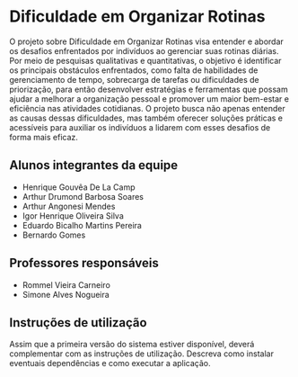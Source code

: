 # Dificuldade em Organizar Rotinas

O projeto sobre Dificuldade em Organizar Rotinas visa entender e abordar os desafios enfrentados por indivíduos ao gerenciar suas rotinas diárias. Por meio de pesquisas qualitativas e quantitativas, o objetivo é identificar os principais obstáculos enfrentados, como falta de habilidades de gerenciamento de tempo, sobrecarga de tarefas ou dificuldades de priorização, para então desenvolver estratégias e ferramentas que possam ajudar a melhorar a organização pessoal e promover um maior bem-estar e eficiência nas atividades cotidianas. O projeto busca não apenas entender as causas dessas dificuldades, mas também oferecer soluções práticas e acessíveis para auxiliar os indivíduos a lidarem com esses desafios de forma mais eficaz.

## Alunos integrantes da equipe

* Henrique Gouvêa De La Camp
 * Arthur Drumond Barbosa Soares
 * Arthur Angonesi Mendes
 * Igor Henrique Oliveira Silva
 * Eduardo Bicalho Martins Pereira
 * Bernardo Gomes
## Professores responsáveis

* Rommel Vieira Carneiro
* Simone Alves Nogueira

## Instruções de utilização

Assim que a primeira versão do sistema estiver disponível, deverá complementar com as instruções de utilização. Descreva como instalar eventuais dependências e como executar a aplicação.
